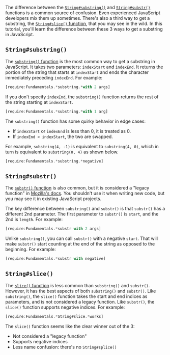 The difference between the [`String#substring()`](https://developer.mozilla.org/en-US/docs/Web/JavaScript/Reference/Global_Objects/String/substring) and [`String#substr()`](https://developer.mozilla.org/en-US/docs/Web/JavaScript/Reference/Global_Objects/String/substr) functions is a common source of confusion. Even experienced JavaScript developers mix them up sometimes. There's also a third way to get a substring, the [`String#slice()` function](https://developer.mozilla.org/en-US/docs/Web/JavaScript/Reference/Global_Objects/String/slice), that you may see in the wild. In this tutorial, you'll learn the difference between these 3 ways to get a substring in JavaScript.

`String#substring()`
--------------------

The [`substring()` function](https://developer.mozilla.org/en-US/docs/Web/JavaScript/Reference/Global_Objects/String/substring) is the most common way to get a substring in JavaScript. It takes two parameters: `indexStart` and `indexEnd`. It returns the portion of the string that starts at `indexStart` and ends the character immediately preceding `indexEnd`. For example:

```javascript
[require:Fundamentals.*substring.*with 2 args]
```

If you don't specify `indexEnd`, the `substring()` function returns the rest of the string starting at `indexStart`.

```javascript
[require:Fundamentals.*substring.*with 1 arg]
```

The `substring()` function has some quirky behavior in edge cases:

- If `indexStart` or `indexEnd` is less than 0, it is treated as 0.
- If `indexEnd < indexStart`, the two are swapped.

For example, `substring(4, -1)` is equivalent to `substring(4, 0)`, which in turn is equivalent to `substring(0, 4)` as shown below.

```javascript
[require:Fundamentals.*substring.*negative]
```

`String#substr()`
-----------------

The [`substr()` function](https://developer.mozilla.org/en-US/docs/Web/JavaScript/Reference/Global_Objects/String/substr) is also common, but it is considered a "legacy function" in [Mozilla's docs](https://developer.mozilla.org/en-US/docs/Web/JavaScript/Reference/Global_Objects/String/substr). You shouldn't use it when writing new code, but you may see it in existing JavaScript projects.

The key difference between `substring()` and `substr()` is that `substr()` has a different 2nd parameter. The first parameter to `substr()` is `start`, and the 2nd is `length`. For example:

```javascript
[require:Fundamentals.*substr with 2 args]
```

Unlike `substring()`, you can call `substr()` with a negative `start`. That will make `substr()` start counting at the end of the string as opposed to the beginning. For example:

```javascript
[require:Fundamentals.*substr with negative]
```

`String#slice()`
----------------

The [`slice()` function](https://developer.mozilla.org/en-US/docs/Web/JavaScript/Reference/Global_Objects/String/slice) is less common than `substring()` and `substr()`. However, it has the best aspects of both `substring()` and `substr()`. Like `substring()`, the `slice()` function takes the start and end indices as parameters, and is not considered a legacy function. Like `substr()`, the `slice()` function supports negative indices. For example:

```javascript
[require:Fundamentals.*String#slice.*works]
```

The `slice()` function seems like the clear winner out of the 3:

- Not considered a "legacy function"
- Supports negative indices
- Less name confusion: there's no `String#splice()`